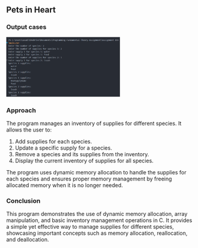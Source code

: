 ## Pets in Heart

### Output cases
<img src = "../images/problem05.png" width = "60%" height = "auto">

### Approach
The program manages an inventory of supplies for different species. It allows the user to:
1. Add supplies for each species.
2. Update a specific supply for a species.
3. Remove a species and its supplies from the inventory.
4. Display the current inventory of supplies for all species.

The program uses dynamic memory allocation to handle the supplies for each species and ensures proper memory management by freeing allocated memory when it is no longer needed.

### Conclusion
This program demonstrates the use of dynamic memory allocation, array manipulation, and basic inventory management operations in C. It provides a simple yet effective way to manage supplies for different species, showcasing important concepts such as memory allocation, reallocation, and deallocation.
